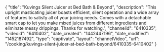 {
    "title": "Kuvings Silent Juicer at Bed Bath & Beyond",
    "description": "This upright masticating juicer boasts efficient, silent operation and a wide array of features to satisfy all of your juicing needs. Comes with a detachable smart cap to let you make mixed juices from different ingredients and eliminate messy drippings. Thanks for watching.",
    "channelid": "6410335",
    "videoid": "6410402",
    "date_created": "1442447196",
    "date_modified": "1452187492",
    "type": "captivate",
    "layout": "channelVideo",
    "url": "\/cooking\/kuvings-silent-juicer-at-bed-bath-beyond\/6410335-6410402"
}